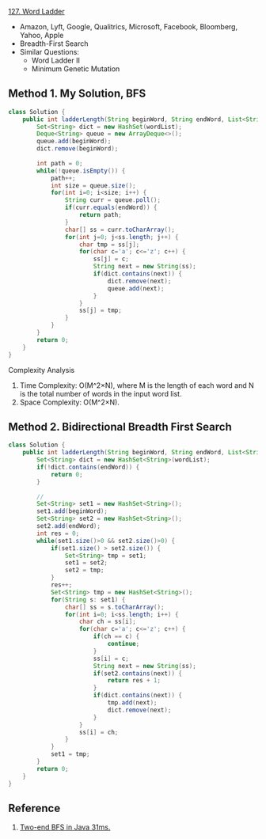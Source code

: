 [127. Word Ladder](https://leetcode.com/problems/word-ladder/)

* Amazon, Lyft, Google, Qualitrics, Microsoft, Facebook, Bloomberg, Yahoo, Apple
* Breadth-First Search
* Similar Questions:
    * Word Ladder II
    * Minimum Genetic Mutation
    

## Method 1. My Solution, BFS
```java
class Solution {
    public int ladderLength(String beginWord, String endWord, List<String> wordList) {
        Set<String> dict = new HashSet(wordList);
        Deque<String> queue = new ArrayDeque<>();
        queue.add(beginWord);
        dict.remove(beginWord);
        
        int path = 0;
        while(!queue.isEmpty()) {
            path++;
            int size = queue.size();
            for(int i=0; i<size; i++) {
                String curr = queue.poll();
                if(curr.equals(endWord)) {
                    return path;
                }
                char[] ss = curr.toCharArray();
                for(int j=0; j<ss.length; j++) {
                    char tmp = ss[j];
                    for(char c='a'; c<='z'; c++) {
                        ss[j] = c;
                        String next = new String(ss);
                        if(dict.contains(next)) {
                            dict.remove(next);
                            queue.add(next);
                        }
                    }
                    ss[j] = tmp;
                }
            }
        }
        return 0;
    }
}
```
Complexity Analysis
1. Time Complexity: O(M^2×N), where M is the length of each word and N is the total number of words in the input word list.
2. Space Complexity: O(M^2×N).


## Method 2. Bidirectional Breadth First Search
```java
class Solution {
    public int ladderLength(String beginWord, String endWord, List<String> wordList) {
        Set<String> dict = new HashSet<String>(wordList);
        if(!dict.contains(endWord)) {
            return 0;
        }
        
        // 
        Set<String> set1 = new HashSet<String>();
        set1.add(beginWord);
        Set<String> set2 = new HashSet<String>();
        set2.add(endWord);
        int res = 0;
        while(set1.size()>0 && set2.size()>0) {
            if(set1.size() > set2.size()) {
                Set<String> tmp = set1;
                set1 = set2;
                set2 = tmp;
            }
            res++;
            Set<String> tmp = new HashSet<String>();
            for(String s: set1) {
                char[] ss = s.toCharArray();
                for(int i=0; i<ss.length; i++) {
                    char ch = ss[i];
                    for(char c='a'; c<='z'; c++) {
                        if(ch == c) {
                            continue;
                        }
                        ss[i] = c;
                        String next = new String(ss);
                        if(set2.contains(next)) {
                            return res + 1;
                        }
                        if(dict.contains(next)) {
                            tmp.add(next);
                            dict.remove(next);
                        }
                    }
                    ss[i] = ch;
                }
            }
            set1 = tmp;
        }
        return 0;
    }
}
```


## Reference
1. [Two-end BFS in Java 31ms.](https://leetcode.com/problems/word-ladder/discuss/40711/Two-end-BFS-in-Java-31ms.)

